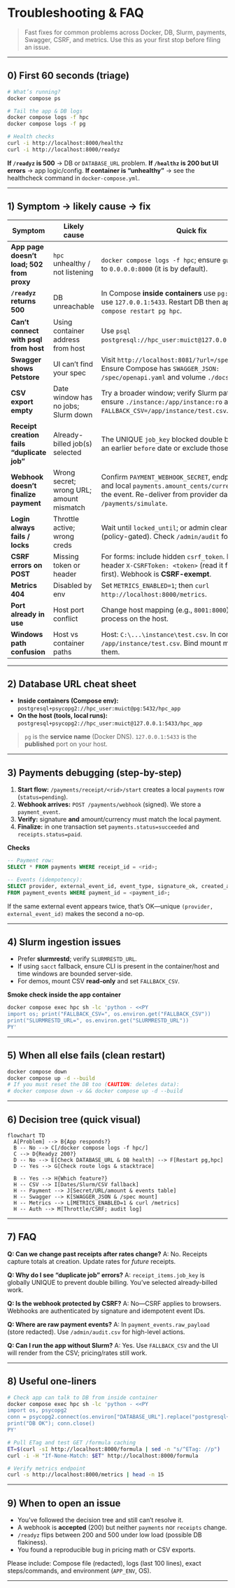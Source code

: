 # Troubleshooting & FAQ

> Fast fixes for common problems across Docker, DB, Slurm, payments, Swagger, CSRF, and metrics. Use this as your first stop before filing an issue.

---

## 0) First 60 seconds (triage)

```bash
# What’s running?
docker compose ps

# Tail the app & DB logs
docker compose logs -f hpc
docker compose logs -f pg

# Health checks
curl -i http://localhost:8000/healthz
curl -i http://localhost:8000/readyz
```

**If `/readyz` is 500** → DB or `DATABASE_URL` problem.
**If `/healthz` is 200 but UI errors** → app logic/config.
**If container is “unhealthy”** → see the healthcheck command in `docker-compose.yml`.

---

## 1) Symptom → likely cause → fix

| Symptom                                    | Likely cause                             | Quick fix                                                                                                                                                                          |
| ------------------------------------------ | ---------------------------------------- | ---------------------------------------------------------------------------------------------------------------------------------------------------------------------------------- |
| **App page doesn’t load; 502 from proxy**  | `hpc` unhealthy / not listening          | `docker compose logs -f hpc`; ensure `gunicorn` bound to `0.0.0.0:8000` (it is by default).                                                                                        |
| **`/readyz` returns 500**                  | DB unreachable                           | In Compose **inside containers** use `pg:5432`; from host use `127.0.0.1:5433`. Restart DB then app: `docker compose restart pg hpc`.                                              |
| **Can’t connect with psql from host**      | Using container address from host        | Use `psql postgresql://hpc_user:muict@127.0.0.1:5433/hpc_app`.                                                                                                                     |
| **Swagger shows Petstore**                 | UI can’t find your spec                  | Visit `http://localhost:8081/?url=/spec/openapi.yaml`. Ensure Compose has `SWAGGER_JSON: /spec/openapi.yaml` and volume `./docs/api:/spec:ro`.                                     |
| **CSV export empty**                       | Date window has no jobs; Slurm down      | Try a broader window; verify Slurm path; for demo ensure `./instance:/app/instance:ro` and `FALLBACK_CSV=/app/instance/test.csv`.                                                  |
| **Receipt creation fails “duplicate job”** | Already-billed job(s) selected           | The UNIQUE `job_key` blocked double billing. Choose an earlier `before` date or exclude those jobs.                                                                                |
| **Webhook doesn’t finalize payment**       | Wrong secret; wrong URL; amount mismatch | Confirm `PAYMENT_WEBHOOK_SECRET`, endpoint reachable, and local `payments.amount_cents/currency` matches the event. Re-deliver from provider dashboard. Dev: `/payments/simulate`. |
| **Login always fails / locks**             | Throttle active; wrong creds             | Wait until `locked_until`; or admin clears throttle entry (policy-gated). Check `/admin/audit` for lock events.                                                                    |
| **CSRF errors on POST**                    | Missing token or header                  | For forms: include hidden `csrf_token`. For JSON: header `X-CSRFToken: <token>` (read it from the page first). Webhook is **CSRF-exempt**.                                         |
| **Metrics 404**                            | Disabled by env                          | Set `METRICS_ENABLED=1`; then `curl http://localhost:8000/metrics`.                                                                                                                |
| **Port already in use**                    | Host port conflict                       | Change host mapping (e.g., `8001:8000`) or stop the process on the host.                                                                                                           |
| **Windows path confusion**                 | Host vs container paths                  | Host: `C:\...\instance\test.csv`. In container: `/app/instance/test.csv`. Bind mount maps between them.                                                                            |

---

## 2) Database URL cheat sheet

* **Inside containers (Compose env):**
  `postgresql+psycopg2://hpc_user:muict@pg:5432/hpc_app`
* **On the host (tools, local runs):**
  `postgresql+psycopg2://hpc_user:muict@127.0.0.1:5433/hpc_app`

> `pg` is the **service name** (Docker DNS). `127.0.0.1:5433` is the **published** port on your host.

---

## 3) Payments debugging (step-by-step)

1. **Start flow:** `/payments/receipt/<rid>/start` creates a local `payments` row (`status=pending`).
2. **Webhook arrives:** `POST /payments/webhook` (signed). We store a `payment_event`.
3. **Verify:** signature **and** amount/currency must match the local payment.
4. **Finalize:** in one transaction set `payments.status=succeeded` and `receipts.status=paid`.

**Checks**

```sql
-- Payment row:
SELECT * FROM payments WHERE receipt_id = <rid>;

-- Events (idempotency):
SELECT provider, external_event_id, event_type, signature_ok, created_at
FROM payment_events WHERE payment_id = <payment_id>;
```

If the same external event appears twice, that’s OK—unique `(provider, external_event_id)` makes the second a no-op.

---

## 4) Slurm ingestion issues

* Prefer **slurmrestd**; verify `SLURMRESTD_URL`.
* If using `sacct` fallback, ensure CLI is present in the container/host and time windows are bounded server-side.
* For demos, mount CSV **read-only** and set `FALLBACK_CSV`.

**Smoke check inside the app container**

```bash
docker compose exec hpc sh -lc 'python - <<PY
import os; print("FALLBACK_CSV=", os.environ.get("FALLBACK_CSV"))
print("SLURMRESTD_URL=", os.environ.get("SLURMRESTD_URL"))
PY'
```

---

## 5) When all else fails (clean restart)

```bash
docker compose down
docker compose up -d --build
# If you must reset the DB too (CAUTION: deletes data):
# docker compose down -v && docker compose up -d --build
```

---

## 6) Decision tree (quick visual)

```mermaid
flowchart TD
  A[Problem] --> B{App responds?}
  B -- No --> C[/docker compose logs -f hpc/]
  C --> D{Readyz 200?}
  D -- No --> E[Check DATABASE_URL & DB health] --> F[Restart pg,hpc]
  D -- Yes --> G[Check route logs & stacktrace]

  B -- Yes --> H{Which feature?}
  H -- CSV --> I[Dates/Slurm/CSV fallback]
  H -- Payment --> J[Secret/URL/amount & events table]
  H -- Swagger --> K[SWAGGER_JSON & /spec mount]
  H -- Metrics --> L[METRICS_ENABLED=1 & curl /metrics]
  H -- Auth --> M[Throttle/CSRF; audit log]
```

---

## 7) FAQ

**Q: Can we change past receipts after rates change?**
A: No. Receipts capture totals at creation. Update rates for *future* receipts.

**Q: Why do I see “duplicate job” errors?**
A: `receipt_items.job_key` is globally UNIQUE to prevent double billing. You’ve selected already-billed work.

**Q: Is the webhook protected by CSRF?**
A: No—CSRF applies to browsers. Webhooks are authenticated by signature and idempotent event IDs.

**Q: Where are raw payment events?**
A: In `payment_events.raw_payload` (store redacted). Use `/admin/audit.csv` for high-level actions.

**Q: Can I run the app without Slurm?**
A: Yes. Use `FALLBACK_CSV` and the UI will render from the CSV; pricing/rates still work.

---

## 8) Useful one-liners

```bash
# Check app can talk to DB from inside container
docker compose exec hpc sh -lc 'python - <<PY
import os, psycopg2
conn = psycopg2.connect(os.environ["DATABASE_URL"].replace("postgresql+psycopg2","postgresql"))
print("DB OK"); conn.close()
PY'

# Pull ETag and test GET /formula caching
ET=$(curl -sI http://localhost:8000/formula | sed -n "s/^ETag: //p")
curl -i -H "If-None-Match: $ET" http://localhost:8000/formula

# Verify metrics endpoint
curl -s http://localhost:8000/metrics | head -n 15
```

---

## 9) When to open an issue

* You’ve followed the decision tree and still can’t resolve it.
* A webhook is **accepted** (200) but neither `payments` nor `receipts` change.
* `/readyz` flips between 200 and 500 under low load (possible DB flakiness).
* You found a reproducible bug in pricing math or CSV exports.

Please include: Compose file (redacted), logs (last 100 lines), exact steps/commands, and environment (`APP_ENV`, OS).

---
